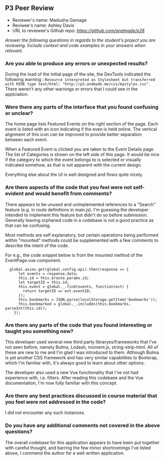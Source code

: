 ## P3 Peer Review

+ Reviewer's name: Madusha Gamage
+ Reviwee's name: Ashley Davis
+ URL to reviewee's Github repo: *https://github.com/andmade/e28*

*Answer the following questions in regards to the student's project you are reviewing. Include context and code examples in your answers when relevant.*


### Are you able to produce any errors or unexpected results?
During the load of the initial page of the site, the DevTools indicated the following warning : `Resource interpreted as Stylesheet but transferred with MIME type text/html: "http://p3.andmade.me/css/mystyles.css".` There weren't any other warnings or errors that I could see in the applciation.

### Were there any parts of the interface that you found confusing or unclear?
The home page lists Featured Events on the right section of the page. Each event is listed with an icon indicating if the even is held online. The vertical alignment of this icon can be improved to provide better separation between each event.

When a Featured Event is clicked you are taken to the Event Details page. The list of Categories is shown on the left side of this page. It would be nice if the category to which the event belongs to is selected or visually indicated somehow, as that is not apparent with the current design.

Everything else about the UI is well designed and flows quite nicely.

### Are there aspects of the code that you feel were not self-evident and would benefit from comments?
There appears to be unused and unimplemented references to a "Search" feature (e.g. in route definitions in main.js). I'm guessing the developer intended to implement this feature but didn't do so before submission. Generally leaving orphaned code in a codebase is not a good practice as that can be confusing.

Most methods are self explanatory, but certain operations being performed within "mounted" methods could be supplemented with a few comments to describe the intent of the code.

For e.g., the code snippet below is from the mounted method of the EventPage.vue component.
``` 
  global.axios.get(global.config.api).then(response => {
      let events = response.data;
      this.id = this.$route.params.id;
      let targetID = this.id;
      this.event = global._.find(events, function(evt) {
        return targetID == evt.eventID;
      });
      this.bookmarks = JSON.parse(localStorage.getItem('bookmarks'));
      this.bookmarked = global._.includes(this.bookmarks, parseInt(this.id));
    });
 ```

### Are there any parts of the code that you found interesting or taught you something new?
This developer used several new third party libraryes/frameworks that I've not seen before, namely Bulma, Lodash, moment.js, string-strip-html. All of these are new to me and I'm glad I was introduced to them. Although Bulma is yet another CSS framework and has very similar capabilities to Bootsrap, which I'm familiar with, it's always good to learn about other options. 

The developer also used a new Vue functionality that I've not had experience with, i.e. filters. After reading this codebase and the Vue documentation, I'm now fully familiar with this concept.

### Are there any best practices discussed in course material that you feel were not addressed in the code?
I did not encounter any such instances.

### Do you have any additional comments not covered in the above questions?
The overall codebase for this application appears to have been put together with careful thought, and barring the few minor shortcomings I've listed above, I commend the author for a well written application.
